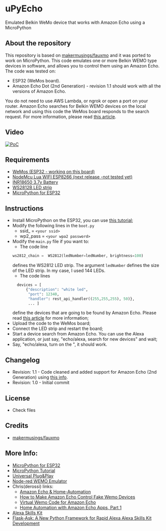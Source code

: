 # uPyEcho
Emulated Belkin WeMo device that works with Amazon Echo using a MicroPython

About the repository
---------
This repository is based on [makermusings/fauxmo](https://github.com/makermusings/fauxmo) and it was ported to work on MicroPython.
This code emulates one or more Belkin WEMO type devices in software, and allows you to control them using an Amazon Echo.
The code was tested on:
* ESP32 (WeMos board).
* Amazon Echo Dot (2nd Generation) - revision 1.1 should work with all the versions of Amazon Echo.

You do not need to use AWS Lambda, or ngrok or open a port on your router. Amazon Echo searches for Belkin WEMO devices on the local network and using this code the WeMos board responds to the search request. For more information, please read [this article](https://goo.gl/ccpGhL).

Video
---------
[![PoC](https://img.youtube.com/vi/kkF3HfXV59I/0.jpg)](http://www.youtube.com/watch?v=kkF3HfXV59I)

Requirements
---------
* [WeMos (ESP32 - working on this board)](https://www.banggood.com/WeMos-WiFi-Bluetooth-Battery-ESP32-Development-Tool-p-1164436.html?p=QW0903761303201409LG)
* [NodeMcu Lua WIFI ESP8266 (next release -not tested yet)](https://www.banggood.com/D1-Mini-NodeMcu-Lua-WIFI-ESP8266-Development-Board-p-1044858.html?p=QW0903761303201409LG)
* [INR18650 3.7v Battery](https://www.banggood.com/4PCS-Samsung-INR18650-30Q-3000mAh-Unprotected-Button-Top-18650-Battery-p-1067185.html?p=QW0903761303201409LG)
* [WS2812B LED strip](https://www.banggood.com/5M-90W-300SMD-WS2812B-LED-RGB-Colorful-Strip-Light-Waterproof-IP65-WhiteBlack-PCB-DC5V-p-1035641.html?p=QW0903761303201409LG)
* [MicroPython for ESP32](http://micropython.org/download#esp32)

Instructions
---------
* Install MicroPython on the ESP32, you can use [this tutorial](https://lemariva.com/blog/2017/10/micropython-getting-started);
* Modify the following lines in the `boot.py`
  * ssid_ = `<your ssid>`
  * wp2_pass = `<your wpa2 password>`
* Modify the `main.py` file if you want to:
  * The code line
  ```python
  ws2812_chain =  WS2812(ledNumber=ledNumber, brightness=100)
  ```
	defines the WS2812 LED strip. The argument `ledNumber` defines the size of the LED strip. In my case, I used 144 LEDs.
  * The code lines
  ```python
    devices = [
        {"description": "white led",
         "port": 12340,
         "handler": rest_api_handler((255,255,255), 50)},
         ... ]
    ```
	define the devices that are going to be found by Amazon Echo. Please read [this article](https://goo.gl/ccpGhL) for more information;
* Upload the code to the WeMos board;
* Connect the LED strip and restart the board;
* Start a device search from Amazon Echo. You can use the Alexa application, or just say, "echo/alexa, search for new devices" and wait;
* Say, "echo/alexa, turn on the <your device name>", it should work.

Changelog
---------
* Revision: 1.1 - Code cleaned and added support for Amazon Echo (2nd Generation) using [this info](https://github.com/kakopappa/arduino-esp8266-alexa-multiple-wemo-switch/issues/22).
* Revision: 1.0 - Initial commit

License
--------
* Check files

Credits
--------
* [makermusings/fauxmo](https://github.com/makermusings/fauxmo)

More Info:
---------
* [MicroPython for ESP32](http://micropython.org/download#esp32)
* [MicroPython Tutorial](https://lemariva.com/blog/2017/10/micropython-getting-started)
* [Universal Plug&Play](https://en.wikipedia.org/wiki/Universal_Plug_and_Play)
* [Node-red WEMO Emulator](http://flows.nodered.org/node/node-red-contrib-wemo-emulator)
* Chris(derossi) links:
  * [Amazon Echo & Home-Automation](http://www.makermusings.com/2015/07/13/amazon-echo-and-home-automation/)
  * [How to Make Amazon Echo Control Fake Wemo Devices](http://hackaday.com/2015/07/16/how-to-make-amazon-echo-control-fake-wemo-devices/)
  * [Virtual Wemo Code for Amazon Echo](http://www.makermusings.com/2015/07/18/virtual-wemo-code-for-amazon-echo)
  * [Home Automation with Amazon Echo Apps, Part 1](http://www.makermusings.com/2015/07/19/home-automation-with-amazon-echo-apps-part-1/)
* [Alexa Skills Kit](https://developer.amazon.com/appsandservices/solutions/alexa/alexa-skills-kit)
* [Flask-Ask: A New Python Framework for Rapid Alexa Alexa Skills Kit Development](https://developer.amazon.com/blogs/post/Tx14R0IYYGH3SKT/Flask-Ask-A-New-Python-Framework-for-Rapid-Alexa-Skills-Kit-Development)
